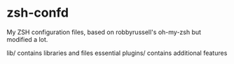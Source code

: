 zsh-confd
=========

My ZSH configuration files, based on robbyrussell's oh-my-zsh but modified a lot.

lib/ contains libraries and files essential
plugins/ contains additional features
